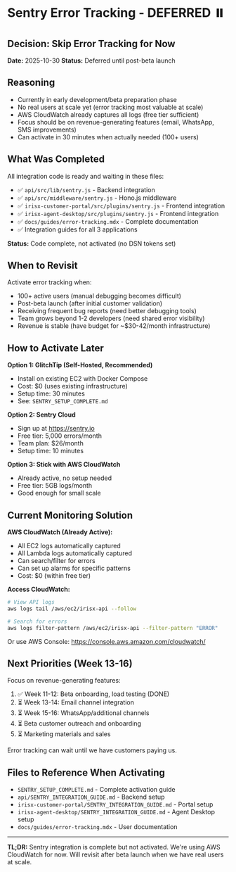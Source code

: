 # Sentry Error Tracking - DEFERRED ⏸️

## Decision: Skip Error Tracking for Now

**Date:** 2025-10-30
**Status:** Deferred until post-beta launch

## Reasoning

- Currently in early development/beta preparation phase
- No real users at scale yet (error tracking most valuable at scale)
- AWS CloudWatch already captures all logs (free tier sufficient)
- Focus should be on revenue-generating features (email, WhatsApp, SMS improvements)
- Can activate in 30 minutes when actually needed (100+ users)

## What Was Completed

All integration code is ready and waiting in these files:
- ✅ `api/src/lib/sentry.js` - Backend integration
- ✅ `api/src/middleware/sentry.js` - Hono.js middleware
- ✅ `irisx-customer-portal/src/plugins/sentry.js` - Frontend integration
- ✅ `irisx-agent-desktop/src/plugins/sentry.js` - Frontend integration
- ✅ `docs/guides/error-tracking.mdx` - Complete documentation
- ✅ Integration guides for all 3 applications

**Status:** Code complete, not activated (no DSN tokens set)

## When to Revisit

Activate error tracking when:
- 100+ active users (manual debugging becomes difficult)
- Post-beta launch (after initial customer validation)
- Receiving frequent bug reports (need better debugging tools)
- Team grows beyond 1-2 developers (need shared error visibility)
- Revenue is stable (have budget for ~$30-42/month infrastructure)

## How to Activate Later

**Option 1: GlitchTip (Self-Hosted, Recommended)**
- Install on existing EC2 with Docker Compose
- Cost: $0 (uses existing infrastructure)
- Setup time: 30 minutes
- See: `SENTRY_SETUP_COMPLETE.md`

**Option 2: Sentry Cloud**
- Sign up at https://sentry.io
- Free tier: 5,000 errors/month
- Team plan: $26/month
- Setup time: 10 minutes

**Option 3: Stick with AWS CloudWatch**
- Already active, no setup needed
- Free tier: 5GB logs/month
- Good enough for small scale

## Current Monitoring Solution

**AWS CloudWatch (Already Active):**
- All EC2 logs automatically captured
- All Lambda logs automatically captured
- Can search/filter for errors
- Can set up alarms for specific patterns
- Cost: $0 (within free tier)

**Access CloudWatch:**
```bash
# View API logs
aws logs tail /aws/ec2/irisx-api --follow

# Search for errors
aws logs filter-pattern /aws/ec2/irisx-api --filter-pattern "ERROR"
```

Or use AWS Console: https://console.aws.amazon.com/cloudwatch/

## Next Priorities (Week 13-16)

Focus on revenue-generating features:
1. ✅ Week 11-12: Beta onboarding, load testing (DONE)
2. ⏳ Week 13-14: Email channel integration
3. ⏳ Week 15-16: WhatsApp/additional channels
4. ⏳ Beta customer outreach and onboarding
5. ⏳ Marketing materials and sales

Error tracking can wait until we have customers paying us.

## Files to Reference When Activating

- `SENTRY_SETUP_COMPLETE.md` - Complete activation guide
- `api/SENTRY_INTEGRATION_GUIDE.md` - Backend setup
- `irisx-customer-portal/SENTRY_INTEGRATION_GUIDE.md` - Portal setup
- `irisx-agent-desktop/SENTRY_INTEGRATION_GUIDE.md` - Agent Desktop setup
- `docs/guides/error-tracking.mdx` - User documentation

---

**TL;DR:** Sentry integration is complete but not activated. We're using AWS CloudWatch for now. Will revisit after beta launch when we have real users at scale.
